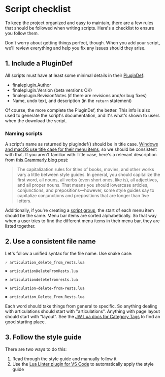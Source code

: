 # Script checklist

To keep the project organized and easy to maintain, there are a few rules that should be followed when writing scripts. Here's a checklist to ensure you follow them.

Don't worry about getting things perfect, though. When you add your script, we'll review everything and help you fix any issues should they arise.

## 1. Include a PluginDef

All scripts must have at least some minimal details in their [PluginDef](http://jwmusic.nu/jwplugins/wiki/doku.php?id=jwlua:development#connect_to_finale_jw_lua):

- finaleplugin.Author
- finaleplugin.Version (beta versions OK)
- finaleplugin.RevisionNotes (if there are revisions and/or bug fixes)
- Name, undo text, and description (in the `return` statement)

Of course, the more complete the PluginDef, the better. This info is also used to generate the script's documentation, and it's what's shown to users when the download the script.

### Naming scripts

A script's name as returned by plugindef() should be in title case. [Windows and macOS use title case for their menu items](https://github.com/finale-lua/lua-scripts/issues/313), so we should be consistent with that. If you aren't familiar with Title case, here's a relevant description from [this Grammarly blog post](https://www.grammarly.com/blog/capitalization-rules/):

> The capitalization rules for titles of books, movies, and other works vary a little between style guides. In general, you should capitalize the first word, all nouns, all verbs (even short ones, like is), all adjectives, and all proper nouns. That means you should lowercase articles, conjunctions, and prepositions—however, some style guides say to capitalize conjunctions and prepositions that are longer than five letters.

Additionally, if you're creating a [script group](../rgp-lua/finaleplugin-properties#group-scripts), the start of each menu item should be the same. Menu bar items are sorted alphabetically. So that way when a user tries to find the different menu items in their menu bar, they are listed together.

## 2. Use a consistent file name

Let's follow a unified syntax for the file name. Use snake case:

```
✓ articulation_delete_from_rests.lua

✖ articulationDeleteFromRests.lua

✖ articulationdeletefromrests.lua

✖ articulation-delete-from-rests.lua

✖ articulation_Delete_From_Rests.lua
```

Each word should take things from general to specific. So anything dealing with articulations should start with "articulations". Anything with page layout should start with "layout". See the [JW Lua docs for Category Tags](http://jwmusic.nu/jwplugins/wiki/doku.php?id=jwlua:finaleplugin_properties#categorytags_string) to find an good starting place.

## 3. Follow the style guide

There are two ways to do this:

1. Read through the style guide and manually follow it
2. Use the [Lua Linter plugin for VS Code](/docs/getting-started/style-guide#automated-styling-with-vs-code-linter) to automatically apply the style guide
